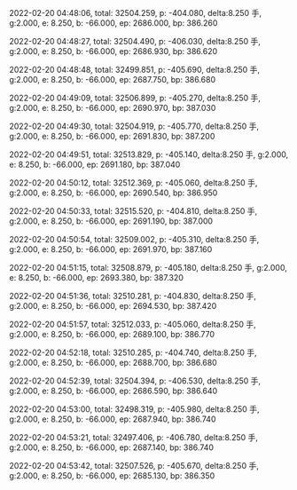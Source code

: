 2022-02-20 04:48:06, total: 32504.259, p: -404.080, delta:8.250 手, g:2.000, e: 8.250, b: -66.000, ep: 2686.000, bp: 386.260

2022-02-20 04:48:27, total: 32504.490, p: -406.030, delta:8.250 手, g:2.000, e: 8.250, b: -66.000, ep: 2686.930, bp: 386.620

2022-02-20 04:48:48, total: 32499.851, p: -405.690, delta:8.250 手, g:2.000, e: 8.250, b: -66.000, ep: 2687.750, bp: 386.680

2022-02-20 04:49:09, total: 32506.899, p: -405.270, delta:8.250 手, g:2.000, e: 8.250, b: -66.000, ep: 2690.970, bp: 387.030

2022-02-20 04:49:30, total: 32504.919, p: -405.770, delta:8.250 手, g:2.000, e: 8.250, b: -66.000, ep: 2691.830, bp: 387.200

2022-02-20 04:49:51, total: 32513.829, p: -405.140, delta:8.250 手, g:2.000, e: 8.250, b: -66.000, ep: 2691.180, bp: 387.040

2022-02-20 04:50:12, total: 32512.369, p: -405.060, delta:8.250 手, g:2.000, e: 8.250, b: -66.000, ep: 2690.540, bp: 386.950

2022-02-20 04:50:33, total: 32515.520, p: -404.810, delta:8.250 手, g:2.000, e: 8.250, b: -66.000, ep: 2691.190, bp: 387.000

2022-02-20 04:50:54, total: 32509.002, p: -405.310, delta:8.250 手, g:2.000, e: 8.250, b: -66.000, ep: 2691.970, bp: 387.160

2022-02-20 04:51:15, total: 32508.879, p: -405.180, delta:8.250 手, g:2.000, e: 8.250, b: -66.000, ep: 2693.380, bp: 387.320

2022-02-20 04:51:36, total: 32510.281, p: -404.830, delta:8.250 手, g:2.000, e: 8.250, b: -66.000, ep: 2694.530, bp: 387.420

2022-02-20 04:51:57, total: 32512.033, p: -405.060, delta:8.250 手, g:2.000, e: 8.250, b: -66.000, ep: 2689.100, bp: 386.770

2022-02-20 04:52:18, total: 32510.285, p: -404.740, delta:8.250 手, g:2.000, e: 8.250, b: -66.000, ep: 2688.700, bp: 386.680

2022-02-20 04:52:39, total: 32504.394, p: -406.530, delta:8.250 手, g:2.000, e: 8.250, b: -66.000, ep: 2686.590, bp: 386.640

2022-02-20 04:53:00, total: 32498.319, p: -405.980, delta:8.250 手, g:2.000, e: 8.250, b: -66.000, ep: 2687.940, bp: 386.740

2022-02-20 04:53:21, total: 32497.406, p: -406.780, delta:8.250 手, g:2.000, e: 8.250, b: -66.000, ep: 2687.140, bp: 386.740

2022-02-20 04:53:42, total: 32507.526, p: -405.670, delta:8.250 手, g:2.000, e: 8.250, b: -66.000, ep: 2685.130, bp: 386.350